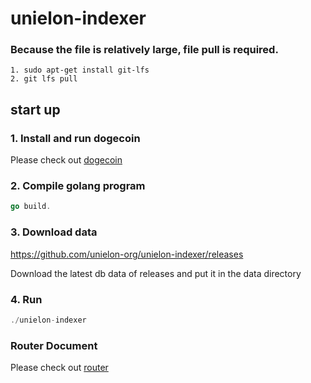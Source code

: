 ﻿# unielon-indexer

### Because the file is relatively large, file pull is required.

```
1. sudo apt-get install git-lfs 
2. git lfs pull
```

## start up

### 1. Install and run dogecoin
Please check out [dogecoin](docs/dogecoin.md)

### 2. Compile golang program
```go
go build.
```

### 3. Download data

https://github.com/unielon-org/unielon-indexer/releases

Download the latest db data of releases and put it in the data directory



### 4. Run
```go
./unielon-indexer
```

### Router Document
Please check out [router](https://documenter.getpostman.com/view/8337528/2s9YeN18PF)
